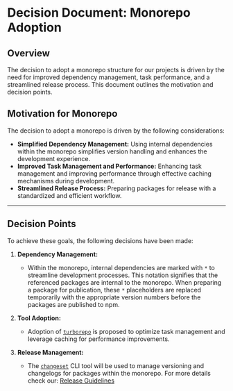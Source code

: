 # Decision Document: Monorepo Adoption

## Overview

The decision to adopt a monorepo structure for our projects is driven by the need for improved dependency management, task performance, and a streamlined release process. This document outlines the motivation and decision points.

## Motivation for Monorepo

The decision to adopt a monorepo is driven by the following considerations:

- **Simplified Dependency Management:** Using internal dependencies within the monorepo simplifies version handling and enhances the development experience.
- **Improved Task Management and Performance:** Enhancing task management and improving performance through effective caching mechanisms during development.
- **Streamlined Release Process:** Preparing packages for release with a standardized and efficient workflow.

---

## Decision Points

To achieve these goals, the following decisions have been made:

1. **Dependency Management:**

   - Within the monorepo, internal dependencies are marked with `*` to streamline development processes. This notation signifies that the referenced packages are internal to the monorepo. When preparing a package for publication, these `*` placeholders are replaced temporarily with the appropriate version numbers before the packages are published to npm.

2. **Tool Adoption:**

   - Adoption of [`turborepo`](https://turbo.build/) is proposed to optimize task management and leverage caching for performance improvements.

3. **Release Management:**

   - The [`changeset`](https://www.npmjs.com/package/@changesets/cli) CLI tool will be used to manage versioning and changelogs for packages within the monorepo. For more details check our: [Release Guidelines](releases_guidelines.md)
